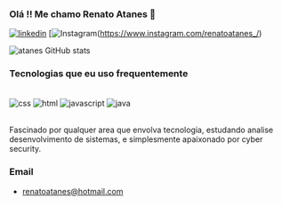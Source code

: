 ### Olá !! Me chamo Renato Atanes 👋

[![linkedin](https://img.shields.io/badge/LinkedIn-0077B5?style=for-the-badge&logo=linkedin&logoColor=white)](https://www.linkedin.com/in/renato-atanes-4171471aa/)
[![Instagram](https://img.shields.io/badge/Instagram-E4405F?style=for-the-badge&logo=instagram&logoColor=white)(https://www.instagram.com/renatoatanes_/)

![atanes GitHub stats](https://github-readme-stats.vercel.app/api?username=renatoatanes&show_icons=true&theme=dark)

### Tecnologias que eu uso frequentemente  

<div style= "display: inline_block" ><br/>


<img Align="center" alt="css" src="https://img.shields.io/badge/CSS-239120?&style=for-the-badge&logo=css3&logoColor=white" />
<img Align="center" alt="html" src="https://img.shields.io/badge/HTML-239120?style=for-the-badge&logo=html5&logoColor=white" />
<img Align="center" alt="javascript" src="https://img.shields.io/badge/JavaScript-323330?style=for-the-badge&logo=javascript&logoColor=F7DF1E" />
<img Align="center" alt="java" src="https://img.shields.io/badge/Java-ED8B00?style=for-the-badge&logo=openjdk&logoColor=white" />
</div><br/>

Fascinado por qualquer area que envolva tecnologia, estudando analise desenvolvimento de sistemas, e simplesmente apaixonado por cyber security.

### Email

- renatoatanes@hotmail.com
